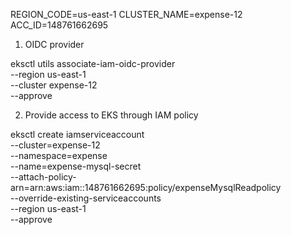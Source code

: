 REGION_CODE=us-east-1
CLUSTER_NAME=expense-12
ACC_ID=148761662695

1. OIDC provider 

eksctl utils associate-iam-oidc-provider \
    --region us-east-1 \
    --cluster expense-12 \
    --approve

2. Provide access to EKS through IAM policy

eksctl create iamserviceaccount \
--cluster=expense-12 \
--namespace=expense \
--name=expense-mysql-secret \
--attach-policy-arn=arn:aws:iam::148761662695:policy/expenseMysqlReadpolicy \
--override-existing-serviceaccounts \
--region us-east-1 \
--approve
